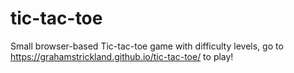 # tic-tac-toe
Small browser-based Tic-tac-toe game with difficulty levels, go to https://grahamstrickland.github.io/tic-tac-toe/ to play!
